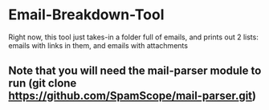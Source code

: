 # Email-Breakdown-Tool
Right now, this tool just takes-in a folder full of emails, and prints out 2 lists: emails with links in them, and emails with attachments

## Note that you will need the mail-parser module to run (git clone https://github.com/SpamScope/mail-parser.git)
